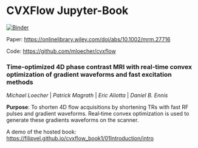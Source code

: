 # CVXFlow Jupyter-Book

[![Binder](https://mybinder.org/badge_logo.svg)](https://mybinder.org/v2/gh/FilipVel/cvxflow_book1/master)

Paper: https://onlinelibrary.wiley.com/doi/abs/10.1002/mrm.27716 


Code: https://github.com/mloecher/cvxflow

### Time-optimized 4D phase contrast MRI with real-time convex optimization of gradient waveforms and fast excitation methods

*Michael Loecher* | *Patrick Magrath* | *Eric Aliotta* | *Daniel B. Ennis* 

**Purpose**: To shorten 4D flow acquisitions by shortening TRs with fast RF pulses and gradient waveforms. Real‐time convex optimization is used to generate these gradients waveforms on the scanner.



A demo of the hosted book: https://filipvel.github.io/cvxflow_book1/01Introduction/intro